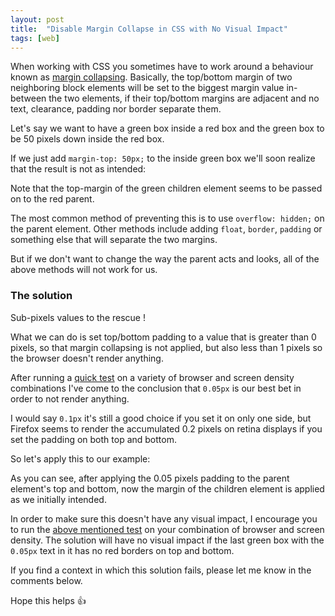 ```yaml
---
layout: post
title:  "Disable Margin Collapse in CSS with No Visual Impact"
tags: [web]
---
```


When working with CSS you sometimes have to work around a behaviour known as [margin collapsing](https://developer.mozilla.org/en-US/docs/Web/CSS/CSS_Box_Model/Mastering_margin_collapsing). Basically, the top/bottom margin of two neighboring block elements will be set to the biggest margin value in-between the two elements, if their top/bottom margins are adjacent and no text, clearance, padding nor border separate them.

Let's say we want to have a green box inside a red box and the green box to be 50 pixels down inside the red box.

If we just add `margin-top: 50px;` to the inside green box we'll soon realize that the result is not as intended:

<p data-height="275" data-theme-id="dark" data-slug-hash="QppVGv" data-default-tab="css,result" data-user="surdu" data-embed-version="2" data-pen-title="No border collapse example" class="codepen"></p>

Note that the top-margin of the green children element seems to be passed on to the red parent.

The most common method of preventing this is to use `overflow: hidden;` on the parent element. Other methods include adding `float`, `border`, `padding` or something else that will separate the two margins.

But if we don't want to change the way the parent acts and looks, all of the above methods will not work for us.

### The solution
Sub-pixels values to the rescue !

What we can do is set top/bottom padding to a value that is greater than 0 pixels, so that margin collapsing is not applied, but also less than 1 pixels so the browser doesn't render anything.

After running a [quick test](http://codepen.io/surdu/pen/GWMNZK) on a variety of browser and screen density combinations I've come to the conclusion that `0.05px` is our best bet in order to not render anything.

I would say `0.1px` it's still a good choice if you set it on only one side, but Firefox seems to render the accumulated 0.2 pixels on retina displays if you set the padding on both top and bottom.

So let's apply this to our example:
<p data-height="309" data-theme-id="0" data-slug-hash="mWqYdQ" data-default-tab="css,result" data-user="surdu" data-embed-version="2" data-pen-title="Border collapse fix" class="codepen"></p>

As you can see, after applying the 0.05 pixels padding to the parent element's top and bottom, now the margin  of the children element is applied as we initially intended.

In order to make sure this doesn't have any visual impact, I encourage you to run the [above mentioned test](http://codepen.io/surdu/pen/GWMNZK) on your combination of browser and screen density. The solution will have no visual impact if the last green box with the `0.05px` text in it has no red borders on top and bottom.

If you find a context in which this solution fails, please let me know in the comments below.

<script async src="https://production-assets.codepen.io/assets/embed/ei.js"></script>

Hope this helps 👍
